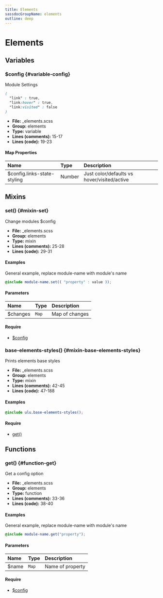 ```yaml
---
title: Elements
sassdocGroupName: elements
outline: deep
---
```



# Elements





## Variables




###  $config <Badge text="variable" type="tip" vertical="top" /><Badge text="Map" type="warning" vertical="top" />  {#variable-config} 

  

Module Settings
    
    

``` scss
(
  "link" : true,
  "link:hover" : true,
  "link:visited" : false
)
```
  


<SassdocDetails summaryText="Meta Information">

- **File:** _elements.scss
- **Group:** elements
- **Type:** variable
- **Lines (comments):** 15-17
- **Lines (code):** 19-23

</SassdocDetails>
    
    

#### Map Properties


|Name|Type|Description|
|:--|:--|:--|
|$config.links-state-styling|Number|Just color/defaults vs hover/visited/active|

    
  

## Mixins




###  set() <Badge text="mixin" type="tip" vertical="top" />  {#mixin-set} 

  

Change modules $config
    
    


<SassdocDetails summaryText="Meta Information">

- **File:** _elements.scss
- **Group:** elements
- **Type:** mixin
- **Lines (comments):** 25-28
- **Lines (code):** 29-31

</SassdocDetails>
    
    

#### Examples

General example, replace module-name with module's name      


``` scss
@include module-name.set(( "property" : value ));
```
  



      

#### Parameters


|Name|Type|Description|
|:--|:--|:--|
|$changes|`Map`|Map of changes|

    

#### Require

- [$config](/base/elements/#variable-config)
  


###  base-elements-styles() <Badge text="mixin" type="tip" vertical="top" />  {#mixin-base-elements-styles} 

  

Prints elements base styles
    
    


<SassdocDetails summaryText="Meta Information">

- **File:** _elements.scss
- **Group:** elements
- **Type:** mixin
- **Lines (comments):** 42-45
- **Lines (code):** 47-188

</SassdocDetails>
    
    

#### Examples

      


``` scss
@include ulu.base-elements-styles();
```
  



      

#### Require

- [get()](/base/elements/#function-get)
  
  

## Functions




###  get() <Badge text="function" type="tip" vertical="top" />  {#function-get} 

  

Get a config option
    
    


<SassdocDetails summaryText="Meta Information">

- **File:** _elements.scss
- **Group:** elements
- **Type:** function
- **Lines (comments):** 33-36
- **Lines (code):** 38-40

</SassdocDetails>
    
    

#### Examples

General example, replace module-name with module's name      


``` scss
@include module-name.get("property");
```
  



      

#### Parameters


|Name|Type|Description|
|:--|:--|:--|
|$name|`Map`|Name of property|

    

#### Require

- [$config](/base/elements/#variable-config)
  
  


<script>

  import SassdocPreview from "@ulu/vitepress-sassdoc/lib/assets/components/SassdocPreview.vue";
  import SassdocDetails from "@ulu/vitepress-sassdoc/lib/assets/components/SassdocDetails.vue";
  const sassdocGroup = [{"groupName":"elements","id":"variable-config","uid":"elements-variable-config","title":"$config","groupPath":"/base/elements/","path":"/base/elements/#variable-config"},{"groupName":"elements","id":"mixin-set","uid":"elements-mixin-set","title":"set()","groupPath":"/base/elements/","path":"/base/elements/#mixin-set","previewsByIndex":{}},{"groupName":"elements","id":"function-get","uid":"elements-function-get","title":"get()","groupPath":"/base/elements/","path":"/base/elements/#function-get","previewsByIndex":{}},{"groupName":"elements","id":"mixin-base-elements-styles","uid":"elements-mixin-base-elements-styles","title":"base-elements-styles()","groupPath":"/base/elements/","path":"/base/elements/#mixin-base-elements-styles","previewsByIndex":{}}];
  export default {
    components: {
      SassdocPreview,
      SassdocDetails
    },
    provide: {
      getSassdocItem(uid) {
        return sassdocGroup.find(item => item.uid === uid);
      },
      getSassdocGroup() {
        return sassdocGroup;
      },
      sassdocPreviewOptions: JSON.parse(
        decodeURIComponent(
          `%7B%22previewStyles%22%3A%22%5Cn%20%20%20%20height%3A%2020em%3B%5Cn%20%20%20%20width%3A%20100%25%3B%5Cn%20%20%20%20border%3A%20none%3B%5Cn%20%20%20%20background-color%3A%20%23f9f9f9%3B%5Cn%20%20%20%20border-radius%3A%206px%3B%5Cn%20%20%20%20padding%3A%2012px%3B%5Cn%20%20%20%20margin%3A%201.5em%200%3B%5Cn%20%20%22%2C%22previewHead%22%3A%22%5Cn%20%20%20%20%3Ctitle%3EULU%20Example%3C%2Ftitle%3E%20%5Cn%20%20%20%20%3Cmeta%20charset%3D%5C%22utf-8%5C%22%3E%20%5Cn%20%20%20%20%3Cmeta%20name%3D%5C%22viewport%5C%22%20content%3D%5C%22width%3Ddevice-width%2C%20initial-scale%3D1%5C%22%3E%20%5Cn%20%20%20%20%3Clink%20rel%3D%5C%22stylesheet%5C%22%20href%3D%5C%22%2Ffrontend%2Fulu-frontend.min.css%5C%22%3E%5Cn%20%20%22%2C%22previewScripts%22%3A%22%5Cn%20%20%20%20%3Cscript%20src%3D%5C%22%2Ffrontend%2Fulu-frontend.min.js%5C%22%3E%3C%2Fscript%3E%5Cn%20%20%22%7D`
        )
      )
    }
  }

</script>  
  
  